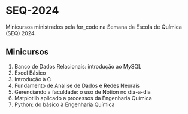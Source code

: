 # SEQ-2024
Minicursos ministrados pela for_code na Semana da Escola de Química (SEQ) 2024.

## Minicursos
1. Banco de Dados Relacionais: introdução ao MySQL
2. Excel Básico
3. Introdução à C
4. Fundamento de Análise de Dados e Redes Neurais
5. Gerenciando a faculdade: o uso de Notion no dia-a-dia
6. Matplotlib aplicado a processos da Engenharia Química
7. Python: do básico à Engenharia Química
